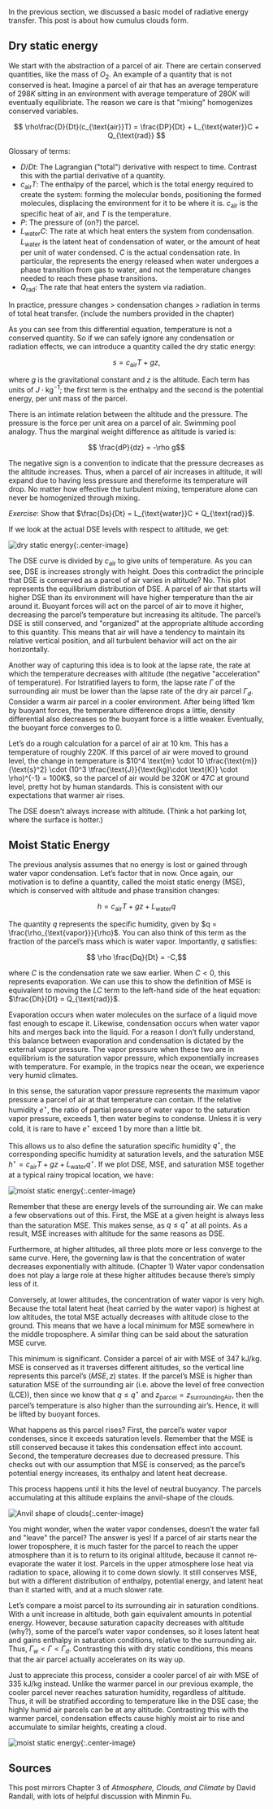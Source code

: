 

In the previous section, we discussed a basic model of radiative energy transfer. This post is about how cumulus clouds form.

## Dry static energy

We start with the abstraction of a parcel of air. There are certain conserved quantities, like the mass of $O_2$. An example of a quantity that is not conserved is heat. Imagine a parcel of air that has an average temperature of $298K$ sitting in an environment with average temperature of $280K$ will eventually equilibriate. The reason we care is that "mixing" homogenizes conserved variables.

<!-- I’m not actually sure what we mean by mixing will homogenize conserved variables means. If we were in some simple world with no pressure, radiation, vapors, wouldn’t the temperature eventually homogenize. Conservation in the sense that $DQ/Dt = 0$, where $Q$ is the quantity in question. So the total flux of the quantity to/from the parcel is zero. I guess the idea is to keep track of parcel properties as they move around. -->

$$ \rho\frac{D}{Dt}(c_{\text{air}}T) = \frac{DP}{Dt} + L_{\text{water}}C + Q_{\text{rad}} $$

Glossary of terms:
 * $D/Dt$: The Lagrangian ("total") derivative with respect to time. Contrast this with the partial derivative of a quantity.
 * $c_{\text{air}}T$: The enthalpy of the parcel, which is the total energy required to create the system: forming the molecular bonds, positioning the formed molecules, displacing the environment for it to be where it is. $c_{\text{air}}$ is the specific heat of air, and $T$ is the temperature.
 * $P$: The pressure of (on?) the parcel.
 * $L_{\text{water}}C$: The rate at which heat enters the system from condensation. $L_{\text{water}}$ is the latent heat of condensation of water, or the amount of heat per unit of water condensed. $C$ is the actual condensation rate. In particular, the represents the energy released when water undergoes a phase transition from gas to water, and not the temperature changes needed to reach these phase transitions.
 * $Q_\text{rad}$: The rate that heat enters the system via radiation.

In practice, pressure changes > condensation changes > radiation in terms of total heat transfer. (include the numbers provided in the chapter)

As you can see from this differential equation, temperature is not a conserved quantity. So if we can safely ignore any condensation or radiation effects, we can introduce a quantity called the dry static energy:

$$s = c_{\text{air}}T + gz,$$

where $g$ is the gravitational constant and $z$ is the altitude. Each term has units of $J\cdot \text{kg}^{-1}$; the first term is the enthalpy and the second is the potential energy, per unit mass of the parcel.

There is an intimate relation between the altitude and the pressure. The pressure is the force per unit area on a parcel of air. Swimming pool analogy. Thus the marginal weight difference as altitude is varied is:

$$ \frac{dP}{dz} = -\rho g$$

The negative sign is a convention to indicate that the pressure decreases as the altitude increases. Thus, when a parcel of air increases in altitude, it will expand due to having less pressure and thereforme its temperature will drop. No matter how effective the turbulent mixing, temperature alone can never be homogenized through mixing.

*Exercise*: Show that $\frac{Ds}{Dt} = L_{\text{water}}C + Q_{\text{rad}}$.

<!-- Another thing to clarify: $\rho g$ looks like the buoyant force constant. Is this the buoyant force, or is it different? -->

If we look at the actual DSE levels with respect to altitude, we get:

![dry static energy](/assets/cumulus/dry_static_energy.png){:.center-image}

The DSE curve is divided by $c_{\text{air}}$ to give units of temperature. As you can see, DSE is increases strongly with height. Does this contradict the principle that DSE is conserved as a parcel of air varies in altitude? No. This plot represents the equilibrium distribution of DSE. A parcel of air that starts will higher DSE than its environment will have higher temperature than the air around it. Buoyant forces will act on the parcel of air to move it higher, decreasing the parcel’s temperature but increasing its altitude. The parcel’s DSE is still conserved, and "organized" at the appropriate altitude according to this quantity. This means that air will have a tendency to maintain its relative vertical position, and all turbulent behavior will act on the air horizontally.

Another way of capturing this idea is to look at the lapse rate, the rate at which the temperature decreases with altitude (the negative "acceleration" of temperature). For lstratified layers to form, the lapse rate $\Gamma$ of the surrounding air must be lower than the lapse rate of the dry air parcel $\Gamma_d$. Consider a warm air parcel in a cooler environment. After being lifted $1 \text{km}$ by buoyant forces, the temperature difference drops a little, density differential also decreases so the buoyant force is a little weaker. Eventually, the buoyant force converges to $0$.

Let’s do a rough calculation for a parcel of air at 10 km. This has a temperature of roughly $220K$. If this parcel of air were moved to ground level, the change in temperature is $10^4 \text{m} \cdot 10 \tfrac{\text{m}}{\text{s}^2} \cdot (10^3 \tfrac{\text{J}}{\text{kg}\cdot \text{K}} \cdot \rho)^{-1} = 100K$, so the parcel of air would be $320K$ or $47 C$ at ground level, pretty hot by human standards. This is consistent with our expectations that warmer air rises.

The DSE doesn’t always increase with altitude. (Think a hot parking lot, where the surface is hotter.)

## Moist Static Energy

The previous analysis assumes that no energy is lost or gained through water vapor condensation. Let’s factor that in now. Once again, our motivation is to define a quantity, called the moist static energy (MSE), which is conserved with altitude and phase transition changes:

$$ h = c_{\text{air}}T + gz + L_\text{water}q $$

The quantity $q$ represents the specific humidity, given by $q = \frac{\rho_{\text{vapor}}}{\rho}$. You can also think of this term as the fraction of the parcel’s mass which is water vapor. Importantly, $q$ satisfies:

$$ \rho \frac{Dq}{Dt} = -C,$$

where $C$ is the condensation rate we saw earlier. When $C<0$, this represents evaporation. We can use this to show the definition of MSE is equivalent to moving the $LC$ term to the left-hand side of the heat equation: $\frac{Dh}{Dt} = Q_{\text{rad}}$.

Evaporation occurs when water molecules on the surface of a liquid move fast enough to escape it. Likewise, condensation occurs when water vapor hits and merges back into the liquid. For a reason I don’t fully understand, this balance between evaporation and condensation is dictated by the external vapor pressure. The vapor pressure when these two are in equilibrium is the saturation vapor pressure, which exponentially increases with temperature. For example, in the tropics near the ocean, we experience very humid climates. 

In this sense, the saturation vapor pressure represents the maximum vapor pressure a parcel of air at that temperature can contain. If the relative humidity $e^{\star}$, the ratio of partial pressure of water vapor to the saturation vapor pressure, exceeds $1$, then water begins to condense. Unless it is very cold, it is rare to have $e^{\star}$ exceed $1$ by more than a little bit.

This allows us to also define the saturation specific humidity $q^\star$, the corresponding specific humidity at saturation levels, and the saturation MSE $h^\star = c_\text{air}T + gz + L_\text{water}q^\star$. If we plot DSE, MSE, and saturation MSE together at a typical rainy tropical location, we have:

![moist static energy](/assets/cumulus/moist_static_energy.png){:.center-image}

Remember that these are energy levels of the surrounding air. We can make a few observations out of this. First, the MSE at a given height is always less than the saturation MSE. This makes sense, as $q \le q^\star$ at all points. As a result, MSE increases with altitude for the same reasons as DSE.

Furthermore, at higher altitudes, all three plots more or less converge to the same curve. Here, the governing law is that the concentration of water decreases exponentially with altitude. (Chapter 1) Water vapor condensation does not play a large role at these higher altitudes because there’s simply less of it. 

Conversely, at lower altitudes, the concentration of water vapor is very high. Because the total latent heat (heat carried by the water vapor) is highest at low altitudes, the total MSE actually decreases with altitude close to the ground. This means that we have a local minimum for MSE somewhere in the middle troposphere. A similar thing can be said about the saturation MSE curve.

This minimum is significant. Consider a parcel of air with MSE of $347 \text{ kJ}/\text{kg}$. MSE is conserved as it traverses different altitudes, so the vertical line represents this parcel’s $(MSE, z)$ states. If the parcel’s MSE is higher than saturation MSE of the surrounding air (i.e. above the level of free convection (LCE)), then since we know that $q \le q^\star$ and $z_\text{parcel} = z_\text{surroundingAir}$, then the parcel’s temperature is also higher than the surrounding air’s. Hence, it will be lifted by buoyant forces.

What happens as this parcel rises? First, the parcel’s water vapor condenses, since it exceeds saturation levels. Remember that the MSE is still conserved because it takes this condensation effect into account. Second, the temperature decreases due to decreased pressure. This checks out with our assumption that MSE is conserved; as the parcel’s potential energy increases, its enthalpy and latent heat decrease. 

This process happens until it hits the level of neutral buoyancy. The parcels accumulating at this altitude explains the anvil-shape of the clouds.

![Anvil shape of clouds](/assets/cumulus/cumulus_anvil.jpg){:.center-image}

You might wonder, when the water vapor condenses, doesn’t the water fall and "leave" the parcel? The answer is yes! If a parcel of air starts near the lower troposphere, it is much faster for the parcel to reach the upper atmosphere than it is to return to its original altitude, because it cannot re-evaporate the water it lost. Parcels in the upper atmosphere lose heat via radiation to space, allowing it to come down slowly. It still conserves MSE, but with a different distribution of enthalpy, potential energy, and latent heat than it started with, and at a much slower rate.

Let’s compare a moist parcel to its surrounding air in saturation conditions. With a unit increase in altitude, both gain equivalent amounts in potential energy. However, because saturation capacity decreases with altitude (why?), some of the parcel’s water vapor condenses, so it loses latent heat and gains enthalpy in saturation conditions, relative to the surrounding air. Thus, $\Gamma_w < \Gamma < \Gamma_d$. Contrasting this with dry static conditions, this means that the air parcel actually accelerates on its way up.

Just to appreciate this process, consider a cooler parcel of air with MSE of $335 \text{ kJ}/\text{kg}$ instead. Unlike the warmer parcel in our previous example, the cooler parcel never reaches saturation humidity, regardless of altitude. Thus, it will be stratified according to temperature like in the DSE case; the highly humid air parcels can be at any altitude. Contrasting this with the warmer parcel, condensation effects cause highly moist air to rise and accumulate to similar heights, creating a cloud.

![moist static energy](/assets/cumulus/moist_static_energy_335.png){:.center-image}

<!-- What happens if it starts below the LCE? Stratified, by same reasoning as DSE? Or since it’s higher than the base MSE of surrounding air, it will rise? -->

## Sources

This post mirrors Chapter 3 of *Atmosphere, Clouds, and Climate* by David Randall, with lots of helpful discussion with Minmin Fu.










